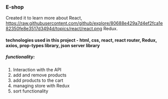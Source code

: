### E-shop 
Created it to learn more about React, https://raw.githubusercontent.com/github/explore/80688e429a7d4ef2fca1e82350fe8e3517d3494d/topics/react/react.png Redux.
#### technologies used in this project - html, css, react, react router, Redux, axios, prop-types library, json server library
##### functionality: 
1. Interaction with the API
2. add and remove products
3. add products to the cart
4. managing store with Redux
5. sort functionality

